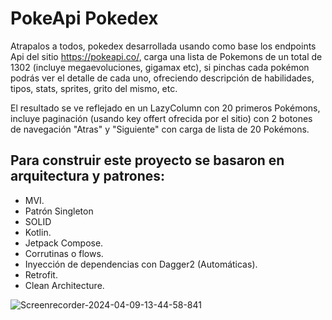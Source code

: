 # PokeApi Pokedex

Atrapalos a todos, pokedex desarrollada usando como base los endpoints Api del sitio https://pokeapi.co/, carga una lista de Pokemons de un total de 1302 (incluye megaevoluciones, gigamax etc), si pinchas cada pokémon podrás ver el detalle de cada uno, ofreciendo descripción de habilidades, tipos, stats, sprites, grito del mismo, etc.

El resultado se ve reflejado en un LazyColumn con 20 primeros Pokémons, incluye paginación (usando key offert ofrecida por el sitio) con 2 botones de navegación "Atras" y "Siguiente" con carga de lista de 20 Pokémons.

## Para construir este proyecto se basaron en arquitectura y patrones:

- MVI.
- Patrón Singleton
- SOLID
- Kotlin.
- Jetpack Compose.
- Corrutinas o flows.
- Inyección de dependencias con Dagger2 (Automáticas).
- Retrofit.
- Clean Architecture.

![Screenrecorder-2024-04-09-13-44-58-841](https://github.com/NicolasAvilaB/PokeApiPokedex/assets/36216299/29463f29-092f-4b7d-86db-a8fb50a7e3c2)

